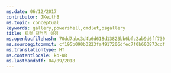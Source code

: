 ```yaml
---
ms.date: 06/12/2017
contributor: JKeithB
ms.topic: conceptual
keywords: gallery,powershell,cmdlet,psgallery
title: 로컬 갤러리 설정
ms.openlocfilehash: 70dd7abc3d4b6d618d13823bb6bfc2ab9d6ff730
ms.sourcegitcommit: cf195b090b3223fa4917206dfec7f0b603873cdf
ms.translationtype: HT
ms.contentlocale: ko-KR
ms.lasthandoff: 04/09/2018
---
```

